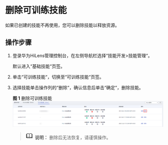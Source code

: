 # 删除可训练技能<a name="hilens_02_0137"></a>

如果已创建的技能不再使用，您可以删除技能以释放资源。

## 操作步骤<a name="section1885714337296"></a>

1.  登录华为HiLens管理控制台，在左侧导航栏选择“技能开发\>技能管理“。

    默认进入“基础技能“页签。

2.  单击“可训练技能“，切换至“可训练技能“页签。
3.  选择技能单击操作列的“删除“，确认信息后单击“确定“，删除技能。

    **图 1**  删除可训练技能<a name="zh-cn_topic_0277820482_fig671213011279"></a>  
    ![](figures/删除可训练技能.png "删除可训练技能")

    >![](public_sys-resources/icon-note.gif) **说明：** 
    >删除后无法恢复，请谨慎操作。


